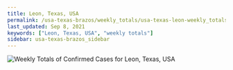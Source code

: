 ```yaml
---
title: Leon, Texas, USA
permalink: /usa-texas-brazos/weekly_totals/usa-texas-leon-weekly_totals.html
last_updated: Sep 8, 2021
keywords: ["Leon, Texas, USA", "weekly totals"]
sidebar: usa-texas-brazos_sidebar
---
```


![Weekly Totals of Confirmed Cases for Leon, Texas, USA](/covid_tracker/images/graphs/usa-texas-leon-weekly_totals_graph.png)
